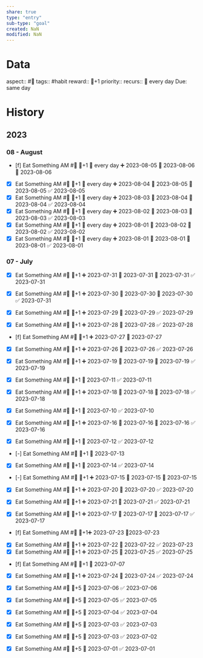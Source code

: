 ```yaml
---
share: true
type: "entry"
sub-type: "goal"
created: NaN 
modified: NaN
---
```

# Data
aspect:: #🍎
tags:: #habit
reward:: 🥄+1
priority:: 
recurs:: 🔁 every day
Due: same day
# History
## 2023
### 08 - August

- [f] Eat Something AM #🍎 🥄+1 🔁 every day ➕ 2023-08-05 🛫 2023-08-06 📅 2023-08-06
- [x] Eat Something AM #🍎 🥄+1 🔁 every day ➕ 2023-08-04 🛫 2023-08-05 📅 2023-08-05 ✅ 2023-08-05
- [x] Eat Something AM #🍎 🥄+1 🔁 every day ➕ 2023-08-03 🛫 2023-08-04 📅 2023-08-04 ✅ 2023-08-04
- [x] Eat Something AM #🍎 🥄+1 🔁 every day ➕ 2023-08-02 🛫 2023-08-03 📅 2023-08-03 ✅ 2023-08-03
- [x] Eat Something AM #🍎 🥄+1 🔁 every day ➕ 2023-08-01 🛫 2023-08-02 📅 2023-08-02 ✅ 2023-08-02
- [x] Eat Something AM #🍎 🥄+1 🔁 every day ➕ 2023-08-01 🛫 2023-08-01 📅 2023-08-01 ✅ 2023-08-01
### 07 - July
- [x] Eat Something AM #🍎 🥄+1 ➕ 2023-07-31 🛫 2023-07-31 📅 2023-07-31 ✅ 2023-07-31
- [x] Eat Something AM #🍎 🥄+1 ➕ 2023-07-30 🛫 2023-07-30 📅 2023-07-30 ✅ 2023-07-31

- [x] Eat Something AM #🍎 🥄+1 ➕ 2023-07-29 📅 2023-07-29 ✅ 2023-07-29
- [x] Eat Something AM #🍎 🥄+1 ➕ 2023-07-28 📅 2023-07-28 ✅ 2023-07-28
- [f] Eat Something AM #🍎 🥄+1 ➕ 2023-07-27 📅 2023-07-27
- [x] Eat Something AM #🍎 🥄+1 ➕ 2023-07-26 📅 2023-07-26 ✅ 2023-07-26
- [x] Eat Something AM #🍎 🥄+1 ➕ 2023-07-19 🛫 2023-07-19 📅 2023-07-19 ✅ 2023-07-19
- [x] Eat Something AM #🍎 🥄+1 📅 2023-07-11 ✅ 2023-07-11
- [x] Eat Something AM #🍎 🥄+1 ➕ 2023-07-18 🛫 2023-07-18 📅 2023-07-18 ✅ 2023-07-18
- [x] Eat Something AM #🍎 🥄+1 📅 2023-07-10 ✅ 2023-07-10

- [x] Eat Something AM #🍎 🥄+1 ➕ 2023-07-16 🛫 2023-07-16 📅 2023-07-16 ✅ 2023-07-16
- [x] Eat Something AM #🍎 🥄+1 📅 2023-07-12 ✅ 2023-07-12
- [-] Eat Something AM #🍎 🥄+1 📅 2023-07-13
- [x] Eat Something AM #🍎 🥄+1 📅 2023-07-14 ✅ 2023-07-14
- [-] Eat Something AM #🍎 🥄+1 ➕ 2023-07-15 🛫 2023-07-15 📅 2023-07-15
- [x] Eat Something AM #🍎 🥄+1 ➕ 2023-07-20 📅 2023-07-20 ✅ 2023-07-20
- [x] Eat Something AM #🍎 🥄+1 ➕ 2023-07-21 📅 2023-07-21 ✅ 2023-07-21

- [x] Eat Something AM #🍎 🥄+1 ➕ 2023-07-17 🛫 2023-07-17 📅 2023-07-17 ✅ 2023-07-17

- [f] Eat Something AM #🍎 🥄+1➕ 2023-07-23 📆2023-07-23
- [x] Eat Something AM #🍎 🥄+1 ➕ 2023-07-22 📅 2023-07-22 ✅ 2023-07-23
- [x] Eat Something AM #🍎 🥄+1 ➕ 2023-07-25 📅 2023-07-25 ✅ 2023-07-25

- [f] Eat Something AM #🍎 🥄+1 📅 2023-07-07
- [x] Eat Something AM #🍎 🥄+1 ➕ 2023-07-24 📅 2023-07-24 ✅ 2023-07-24
- [x] Eat Something AM #🍎 🥄+5 📅 2023-07-06 ✅ 2023-07-06
- [x] Eat Something AM #🍎 🥄+5 📅 2023-07-05 ✅ 2023-07-05
- [x] Eat Something AM #🍎 🥄+5 📅 2023-07-04 ✅ 2023-07-04
- [x] Eat Something AM #🍎 🥄+5 📅 2023-07-03 ✅ 2023-07-03
- [x] Eat Something AM #🍎 🥄+5 📅 2023-07-03 ✅ 2023-07-02
- [x] Eat Something AM #🍎 🥄+5 📅 2023-07-01 ✅ 2023-07-01

